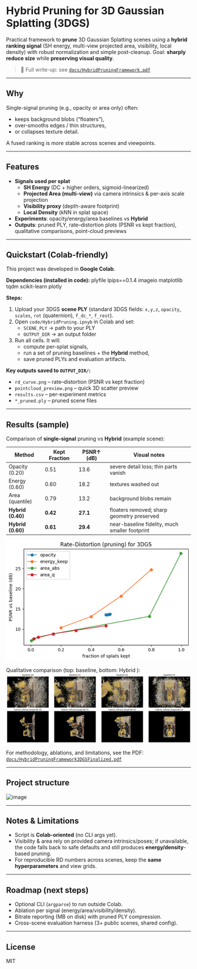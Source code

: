 # Hybrid Pruning for 3D Gaussian Splatting (3DGS)

Practical framework to **prune** 3D Gaussian Splatting scenes using a **hybrid ranking signal** (SH energy, multi-view projected area, visibility, local density) with robust normalization and simple post-cleanup. Goal: **sharply reduce size** while **preserving visual quality**.

> 📄 Full write-up: see [`docs/HybridPruningFramework.pdf`](docs/HybridPruningFramework.pdf)

---

## Why

Single-signal pruning (e.g., opacity or area only) often:
- keeps background blobs (“floaters”),
- over-smooths edges / thin structures,
- or collapses texture detail.

A fused ranking is more stable across scenes and viewpoints.

---

## Features

- **Signals used per splat**
  - **SH Energy** (DC + higher orders, sigmoid-linearized)
  - **Projected Area (multi-view)** via camera intrinsics & per-axis scale projection
  - **Visibility proxy** (depth-aware footprint)
  - **Local Density** (kNN in splat space)
- **Experiments**: opacity/energy/area baselines vs **Hybrid**
- **Outputs**: pruned PLY, rate–distortion plots (PSNR vs kept fraction), qualitative comparisons, point-cloud previews

---

## Quickstart (Colab-friendly)

This project was developed in **Google Colab**.

**Dependencies (installed in code):**
plyfile lpips==0.1.4 imageio matplotlib tqdm scikit-learn plotly


**Steps:**
1. Upload your 3DGS **scene PLY** (standard 3DGS fields: `x,y,z`, `opacity`, `scales`, `rot` (quaternion), `f_dc_*`, `f_rest`).
2. Open `code/HybridPruning.ipnyb` in Colab and set:
   - `SCENE_PLY` → path to your PLY  
   - `OUTPUT_DIR` → an output folder
3. Run all cells. It will:
   - compute per-splat signals,
   - run a set of pruning baselines + the **Hybrid** method,
   - save pruned PLYs and evaluation artifacts.

**Key outputs saved to `OUTPUT_DIR/`:**
- `rd_curve.png` – rate–distortion (PSNR vs kept fraction)
- `pointcloud_preview.png` – quick 3D scatter preview
- `results.csv` – per-experiment metrics
- `*_pruned.ply` – pruned scene files

---

## Results (sample)

Comparison of **single-signal** pruning vs **Hybrid** (example scene):

| Method           | Kept Fraction | PSNR↑ (dB) | Visual notes                                  |
|------------------|---------------|------------|-----------------------------------------------|
| Opacity (0.20)   | 0.51          | 13.6       | severe detail loss; thin parts vanish         |
| Energy (0.60)    | 0.60          | 18.2       | textures washed out                           |
| Area (quantile)  | 0.79          | 13.2       | background blobs remain                       |
| **Hybrid (0.40)**| **0.42**      | **27.1**   | floaters removed; sharp geometry preserved    |
| **Hybrid (0.60)**| **0.61**      | **29.4**   | near-baseline fidelity, much smaller footprint|

![Rate–Distortion curve](assets/rd_curve.png)

Qualitative comparison (top: baseline, bottom: Hybrid ):  
![Side-by-side comparison](assets/comparison.png)

For methodology, ablations, and limitations, see the PDF:  
[`docs/HybridPruningFramework3DGSFinalized.pdf`](docs/HybridPruningFramework.pdf)

---

## Project structure
<img width="329" height="180" alt="image" src="https://github.com/user-attachments/assets/233fc107-6ac8-4dcb-85e0-738caf43c61b" />

---

## Notes & Limitations

- Script is **Colab-oriented** (no CLI args yet).  
- Visibility & area rely on provided camera intrinsics/poses; if unavailable, the code falls back to safe defaults and still produces **energy/density**-based pruning.  
- For reproducible RD numbers across scenes, keep the **same hyperparameters** and view grids.

---

## Roadmap (next steps)

- Optional CLI (`argparse`) to run outside Colab.  
- Ablation per signal (energy/area/visibility/density).  
- Bitrate reporting (MB on disk) with pruned PLY compression.  
- Cross-scene evaluation harness (3+ public scenes, shared config).

---

## License

MIT


